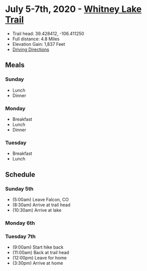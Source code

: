 # July 5-7th, 2020 - [Whitney Lake Trail](https://www.alltrails.com/trail/us/colorado/whitney-lake-trail--2)
- Trail head: 39.428412, -106.411250
- Full distance: 4.8 Miles
- Elevation Gain: 1,837 Feet
- [Driving Directions](https://www.google.com/maps/dir/Falcon,+El+Paso+County,+CO/39.42844,-106.41137/@39.0926071,-106.0871628,9z/data=!4m12!4m11!1m5!1m1!1s0x871333c80a0d9aa9:0x490cfece10bcb684!2m2!1d-104.6009415!2d38.9383017!1m0!2m3!6e0!7e2!8j1593925200)

## Meals

### Sunday
- Lunch
- Dinner

### Monday
- Breakfast
- Lunch
- Dinner

### Tuesday
- Breakfast
- Lunch

## Schedule

### Sunday 5th
- (5:00am) Leave Falcon, CO
- (8:30am) Arrive at trail head
- (10:30am) Arrive at lake

### Monday 6th

### Tuesday 7th
- (9:00am) Start hike back
- (11:00am) Back at trail head
- (12:00pm) Leave for home
- (3:30pm) Arrive at home
